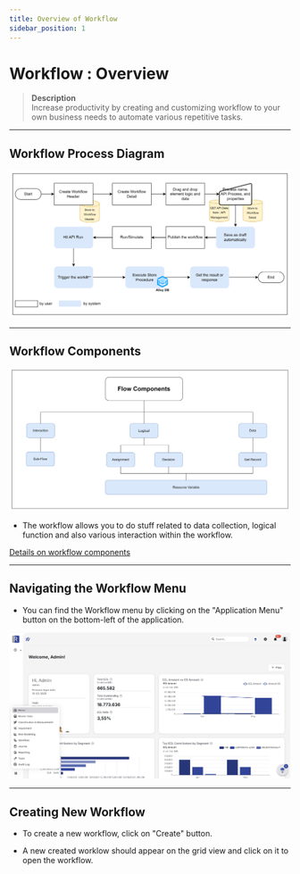 ```yaml
---
title: Overview of Workflow
sidebar_position: 1
---
```


# Workflow : Overview
> **Description**  
Increase productivity by creating and customizing workflow to your own business needs to automate various repetitive tasks.

---

## Workflow Process Diagram

![image](/img/wf-2.png)

---

## Workflow Components

![image](/img/wf-1.png)

- The workflow allows you to do stuff related to data collection, logical function and also various interaction within the workflow.

 [Details on workflow components](/docs/user-stories/workflow/workflow-elements.md)

---

## Navigating the Workflow Menu
- You can find the Workflow menu by clicking on the "Application Menu" button on the bottom-left of the application.

![image](/img/rm-1.png)

---

## Creating New Workflow

- To create a new workflow, click on "Create" button.

- A new created worklow should appear on the grid view and click on it to open the workflow.

